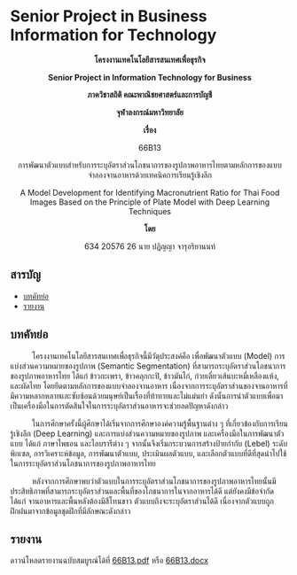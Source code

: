 # Senior Project in Business Information for Technology

<p align="center"><strong> โครงงานเทคโนโลยีสารสนเทศเพื่อธุรกิจ </strong></p>

<p align="center"><strong> Senior Project in Information Technology for Business </strong></p>

<p align="center"><strong> ภาควิชาสถิติ คณะพาณิชยศาสตร์และการบัญชี </strong></p>

<p align="center"><strong> จุฬาลงกรณ์มหาวิทยาลัย </strong></p>

<p align="center"><strong> เรื่อง </strong></p>

<p align="center"> 66B13 </p>

<p align="center"> การพัฒนาตัวแบบสำหรับการระบุอัตราส่วนโภชนาการของรูปภาพอาหารไทยตามหลักการของแบบจำลองจานอาหารด้วยเทคนิคการเรียนรู้เชิงลึก </p>

<p align="center"> A Model Development for Identifying Macronutrient Ratio for Thai Food Images Based on the Principle of  Plate Model with Deep Learning Techniques </p>

<p align="center"> <strong> โดย </strong></p>

<p align="center"> 634 20576 26 นาย ปฏิญญา จารุอริยานนท์ </p>

## สารบัญ

 - [บทคัทย่อ](#บทคัทย่อ)
 - [รายงาน](#รายงาน)
 
## บทคัทย่อ

&nbsp;&nbsp;&nbsp;&nbsp;&nbsp;&nbsp;&nbsp;&nbsp;&nbsp;&nbsp;โครงงานเทคโนโลยีสารสนเทศเพื่อธุรกิจนี้มีวัตุประสงค์คือ เพื่อพัฒนาตัวแบบ (Model) การแบ่งส่วนความหมายของรูปภาพ (Semantic Segmentation) ที่สามารถระบุอัตราส่วนโภชนาการของรูปภาพอาหารไทย ได้แก่ ข้าวกะเพรา, ข้าวคลุกกะปิ, ข้าวมันไก่, ก๋วยเตี๋ยวเส้นบะหมี่เหลืองแห้ง, และผัดไทย โดยยึดตามหลักการของแบบจำลองจานอาหาร เนื่องจากการระบุอัตราส่วนของจานอาหารที่มีความหลากหลายและซับซ้อนด้วยมนุษย์เป็นเรื่องที่ท้าทายและไม่แม่นยำ ดังนั้นการนำตัวแบบเพื่อมาเป็นเครื่องมือในการตัดสินใจในการระบุอัตราส่วนอาหารจะช่วยลดปัญหาดังกล่าว

&nbsp;&nbsp;&nbsp;&nbsp;&nbsp;&nbsp;&nbsp;&nbsp;&nbsp;&nbsp;ในการศึกษาครั้งนี้ผู้ศึกษาได้เริ่มจากการศึกษาองค์ความรู้พื้นฐานต่าง ๆ ที่เกี่ยวข้องกับการเรียนรู้เชิงลึก (Deep Learning) และการแบ่งส่วนความหมายของรูปภาพ และเครื่องมือในการพัฒนาตัวแบบ ได้แก่ ภาษาไพธอน และไลบรารีต่าง ๆ จากนั้นจึงเริ่มกระบวนการสร้างป้ายกำกับ (Lebel) ระดับพิกเซล, การวิเคราะห์ข้อมูล, การพัฒนาตัวแบบ, ประเมินผลตัวแบบ, และเลือกตัวแบบที่ดีที่สุดนำไปใช้ในการระบุอัตราส่วนโภชนาการของรูปภาพอาหารไทย

&nbsp;&nbsp;&nbsp;&nbsp;&nbsp;&nbsp;&nbsp;&nbsp;&nbsp;&nbsp;หลังจากการศึกษาพบว่าตัวแบบในการระบุอัตราส่วนโภชนาการของรูปภาพอาหารไทยนั้นมีประสิทธิภาพที่สามารถระบุอัตราส่วนและพื้นที่ของโภชนาการในจากอาหารได้ดี แต่ยังคงมีข้อจำกัด ได้แก่ จานอาหารและพื้นหลังต้องมีสีโทนขาว ตัวแบบถึงจะระบุอัตราส่วนได้ดี เนื่องจากตัวแบบถูกฝึกฝนมาจากข้อมูลชุดฝึกที่มีลักษณะดังกล่าว

## รายงาน

ดาวน์โหลดรายงานฉบับสมบูรณ์ได้ที่ [66B13.pdf](Reports/66B13.pdf) หรือ [66B13.docx](Reports/66B13.docx)
